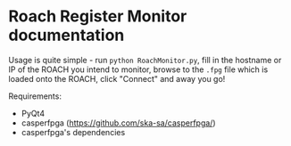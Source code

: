 # Roach Register Monitor documentation

Usage is quite simple - run `python RoachMonitor.py`, fill in the hostname or IP of the ROACH you intend to monitor, browse to the `.fpg` file which is loaded onto the ROACH, click "Connect" and away you go!

Requirements:
* PyQt4
* casperfpga (https://github.com/ska-sa/casperfpga/)
* casperfpga's dependencies
